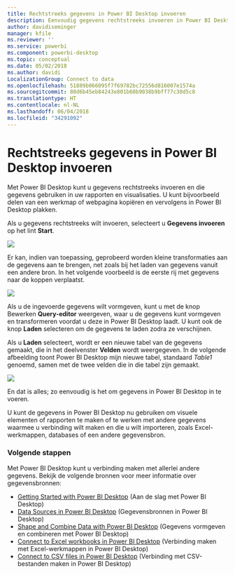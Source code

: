 ```yaml
---
title: Rechtstreeks gegevens in Power BI Desktop invoeren
description: Eenvoudig gegevens rechtstreeks invoeren in Power BI Desktop
author: davidiseminger
manager: kfile
ms.reviewer: ''
ms.service: powerbi
ms.component: powerbi-desktop
ms.topic: conceptual
ms.date: 05/02/2018
ms.author: davidi
LocalizationGroup: Connect to data
ms.openlocfilehash: 51889b066095f7f69782bc72556d816007e1574a
ms.sourcegitcommit: 80d6b45eb84243e801b60b9038b9bff77c30d5c8
ms.translationtype: HT
ms.contentlocale: nl-NL
ms.lasthandoff: 06/04/2018
ms.locfileid: "34291092"
---
```

# <a name="enter-data-directly-into-power-bi-desktop"></a>Rechtstreeks gegevens in Power BI Desktop invoeren
Met Power BI Desktop kunt u gegevens rechtstreeks invoeren en die gegevens gebruiken in uw rapporten en visualisaties. U kunt bijvoorbeeld delen van een werkmap of webpagina kopiëren en vervolgens in Power BI Desktop plakken.

Als u gegevens rechtstreeks wilt invoeren, selecteert u **Gegevens invoeren** op het lint **Start**.

![](media/desktop-enter-data-directly-into-desktop/enter-data-directly_1.png)

Er kan, indien van toepassing, geprobeerd worden kleine transformaties aan de gegevens aan te brengen, net zoals bij het laden van gegevens vanuit een andere bron. In het volgende voorbeeld is de eerste rij met gegevens naar de koppen verplaatst.

![](media/desktop-enter-data-directly-into-desktop/enter-data-directly_2.png)

Als u de ingevoerde gegevens wilt vormgeven, kunt u met de knop Bewerken **Query-editor** weergeven, waar u de gegevens kunt vormgeven en transformeren voordat u deze in Power BI Desktop laadt. U kunt ook de knop **Laden** selecteren om de gegevens te laden zodra ze verschijnen.

Als u **Laden** selecteert, wordt er een nieuwe tabel van de gegevens gemaakt, die in het deelvenster **Velden** wordt weergegeven. In de volgende afbeelding toont Power BI Desktop mijn nieuwe tabel, standaard *Table1* genoemd, samen met de twee velden die in die tabel zijn gemaakt.

![](media/desktop-enter-data-directly-into-desktop/enter-data-directly_3.png)

En dat is alles; zo eenvoudig is het om gegevens in Power BI Desktop in te voeren.

U kunt de gegevens in Power BI Desktop nu gebruiken om visuele elementen of rapporten te maken of te werken met andere gegevens waarmee u verbinding wilt maken en die u wilt importeren, zoals Excel-werkmappen, databases of een andere gegevensbron.

### <a name="next-steps"></a>Volgende stappen
Met Power BI Desktop kunt u verbinding maken met allerlei andere gegevens. Bekijk de volgende bronnen voor meer informatie over gegevensbronnen:

* [Getting Started with Power BI Desktop](desktop-getting-started.md) (Aan de slag met Power BI Desktop)
* [Data Sources in Power BI Desktop](desktop-data-sources.md) (Gegevensbronnen in Power BI Desktop)
* [Shape and Combine Data with Power BI Desktop](desktop-shape-and-combine-data.md) (Gegevens vormgeven en combineren met Power BI Desktop)
* [Connect to Excel workbooks in Power BI Desktop](desktop-connect-excel.md) (Verbinding maken met Excel-werkmappen in Power BI Desktop)   
* [Connect to CSV files in Power BI Desktop](desktop-connect-csv.md) (Verbinding met CSV-bestanden maken in Power BI Desktop)   


